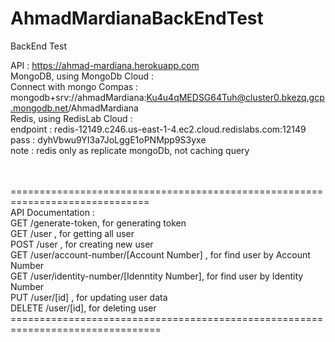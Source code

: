 # AhmadMardianaBackEndTest
BackEnd Test

API : https://ahmad-mardiana.herokuapp.com <br>
MongoDB, using MongoDb Cloud : <br>
 Connect with mongo Compas : mongodb+srv://ahmadMardiana:Ku4u4qMEDSG64Tuh@cluster0.bkezq.gcp.mongodb.net/AhmadMardiana
<br>
Redis, using RedisLab Cloud : <br>
  endpoint : redis-12149.c246.us-east-1-4.ec2.cloud.redislabs.com:12149 <br>
  pass : dyhVbwu9YI3a7JoLggE1oPNMpp9S3yxe <br>
note : redis only as replicate mongoDb, not caching query

<br>
<br> ==============================================================================
<br> API Documentation : 
<br> GET /generate-token, for generating token
<br> GET /user , for getting all user
<br> POST /user , for creating new user
<br> GET /user/account-number/[Account Number] , for find user by Account Number
<br> GET /user/identity-number/[Idenntity Number], for find user by Identity Number
<br> PUT /user/[id] , for updating user data
<br> DELETE /user/[id], for deleting user
<br> ================================================================================
